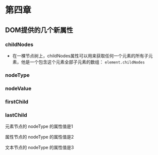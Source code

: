 # 第四章

## DOM提供的几个新属性

### childNodes

- 在一棵节点树上，childNodes属性可以用来获取任何一个元素的所有子元素，他是一个包含这个元素全部子元素的数组：
<code>element.childNodes</code>

### nodeType

### nodeValue

### firstChild

### lastChild

元素节点的 nodeType 的属性值是1

属性节点的 nodeType 的属性值是2

文本节点的 nodeType 的属性值是3
